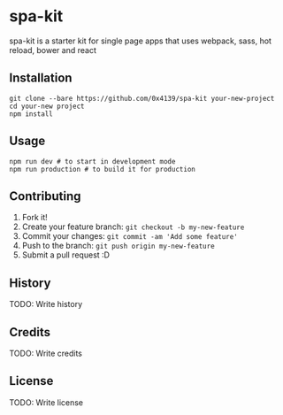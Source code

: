 # spa-kit

spa-kit is a starter kit for single page apps that uses webpack, sass, hot reload, bower and react
## Installation

```
git clone --bare https://github.com/0x4139/spa-kit your-new-project
cd your-new project
npm install
```
## Usage
```
npm run dev # to start in development mode
npm run production # to build it for production
```

## Contributing

1. Fork it!
2. Create your feature branch: `git checkout -b my-new-feature`
3. Commit your changes: `git commit -am 'Add some feature'`
4. Push to the branch: `git push origin my-new-feature`
5. Submit a pull request :D

## History

TODO: Write history

## Credits

TODO: Write credits

## License

TODO: Write license
